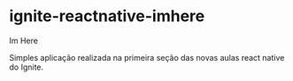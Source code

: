 # ignite-reactnative-imhere
Im Here

Simples aplicação realizada na primeira seção das novas aulas react native do Ignite.
